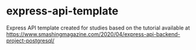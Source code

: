 # express-api-template
Express API template created for studies based on the tutorial available at https://www.smashingmagazine.com/2020/04/express-api-backend-project-postgresql/
